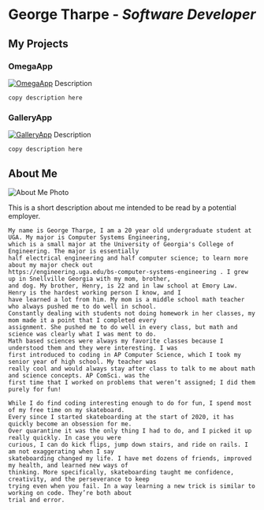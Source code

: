 # **George Tharpe** - *Software Developer*

## My Projects 

### OmegaApp
[![OmegaApp]({image-url})]({video-url} "OmegaApp")
Description
```
copy description here
```

### GalleryApp
[![GalleryApp]({image-url})]({video-url} "GalleryApp")
Description
```
copy description here
```

## About Me
![About Me Photo](https://i.imgur.com/5rPPSe7.jpeg)

This is a short description about me intended to be read by a potential employer.
```
My name is George Tharpe, I am a 20 year old undergraduate student at UGA. My major is Computer Systems Engineering, 
which is a small major at the University of Georgia's College of Engineering. The major is essentially
half electrical engineering and half computer science; to learn more about my major check out 
https://engineering.uga.edu/bs-computer-systems-engineering . I grew up in Snellville Georgia with my mom, brother,
and dog. My brother, Henry, is 22 and in law school at Emory Law. Henry is the hardest working person I know, and I 
have learned a lot from him. My mom is a middle school math teacher who always pushed me to do well in school. 
Constantly dealing with students not doing homework in her classes, my mom made it a point that I completed every 
assignment. She pushed me to do well in every class, but math and science was clearly what I was ment to do. 
Math based sciences were always my favorite classes because I understood them and they were interesting. I was 
first introduced to coding in AP Computer Science, which I took my senior year of high school. My teacher was 
really cool and would always stay after class to talk to me about math and science concepts. AP ComSci. was the
first time that I worked on problems that weren’t assigned; I did them purely for fun! 

While I do find coding interesting enough to do for fun, I spend most of my free time on my skateboard. 
Every since I started skateboarding at the start of 2020, it has quickly become an obsession for me.
Over quarantine it was the only thing I had to do, and I picked it up really quickly. In case you were
curious, I can do kick flips, jump down stairs, and ride on rails. I am not exaggerating when I say 
skateboarding changed my life. I have met dozens of friends, improved my health, and learned new ways of 
thinking. More specifically, skateboarding taught me confidence, creativity, and the perseverance to keep
trying even when you fail. In a way learning a new trick is similar to working on code. They’re both about 
trial and error.

```
